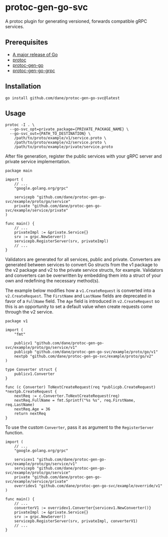 # protoc-gen-go-svc

A protoc plugin for generating versioned, forwards compatible gRPC services.

## Prerequisites

- [A major release of Go](https://go.dev/doc/devel/release)
- [protoc](https://github.com/protocolbuffers/protobuf/releases)
- [protoc-gen-go](https://github.com/protocolbuffers/protobuf-go/releases)
- [protoc-gen-go-grpc](https://github.com/grpc/grpc-go/releases)

## Installation

```
go install github.com/dane/protoc-gen-go-svc@latest
```

## Usage

```
protoc -I . \
  --go-svc_opt=private_package={PRIVATE_PACKAGE_NAME} \
  --go-svc_out={PATH_TO_DESTINATION} \
    /path/to/proto/example/v1/service.proto \ 
    /path/to/proto/example/v2/service.proto \ 
    /path/to/proto/example/private/service.proto
```

After file generation, register the public services with your gRPC server and
private service implementation.

```
package main

import (
	// ...
	"google.golang.org/grpc"

	servicepb "github.com/dane/protoc-gen-go-svc/example/proto/go/service"
	private "github.com/dane/protoc-gen-go-svc/example/service/private"
)

func main() {
	// ...
	privateImpl := &private.Service{}
	srv := grpc.NewServer()
	servicepb.RegisterServer(srv, privateImpl)
	// ...
}
```

Validators are generated for all services, public and private. Converters are
generated between services to convert Go structs from the v1 package to the v2
package and v2 to the private service structs, for example. Validators and
converters can be overwritten by embedding them into a struct of your own and
redefining the necessary method(s).

The example below modifies how a `v1.CreateRequest` is converted into a
`v2.CreateRequest`. The `FirstName` and `LastName` fields are deprecated in
favor of a `FullName` field. The `Age` field is introduced in `v2.CreateRequest`
so this is an opportunity to set a default value when create requests come
through the v2 service.

```
package v1

import (
	"fmt"

	publicv1 "github.com/dane/protoc-gen-go-svc/example/proto/go/service/v1"
	publicpb "github.com/dane/protoc-gen-go-svc/example/proto/go/v1"
	nextpb "github.com/dane/protoc-gen-go-svc/example/proto/go/v2"
)

type Converter struct {
	publicv1.Converter
}

func (c Converter) ToNextCreateRequest(req *publicpb.CreateRequest) *nextpb.CreateRequest {
	nextReq := c.Converter.ToNextCreateRequest(req)
	nextReq.FullName = fmt.Sprintf("%s %s", req.FirstName, req.LastName)
	nextReq.Age = 36
	return nextReq
}
```

To use the custom `Converter`, pass it as argument to the `RegisterServer`
function.

```
import (
	// ...
	"google.golang.org/grpc"

	servicev1 "github.com/dane/protoc-gen-go-svc/example/proto/go/service/v1"
	servicepb "github.com/dane/protoc-gen-go-svc/example/proto/go/service"
	private "github.com/dane/protoc-gen-go-svc/example/service/private"
	overridev1 "github.com/dane/protoc-gen-go-svc/example/override/v1"
)

func main() {
	// ...
	converterV1 := overridev1.Converter{servicev1.NewConverter()}
	privateImpl := &private.Service{}
	srv := grpc.NewServer()
	servicepb.RegisterServer(srv, privateImpl, converterV1)
	// ...
}
```
